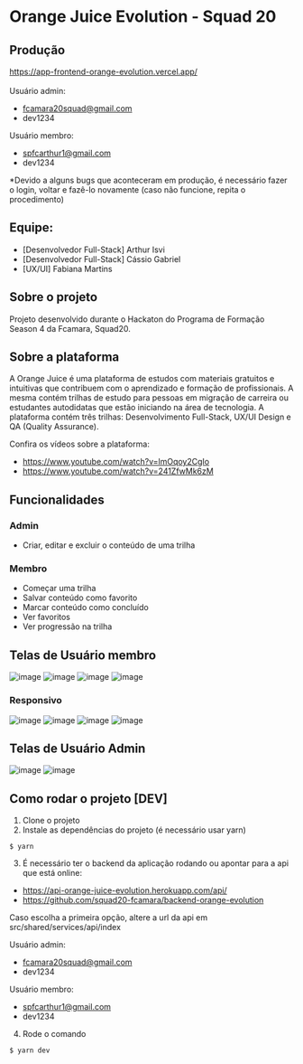 # Orange Juice Evolution - Squad 20 

## Produção
https://app-frontend-orange-evolution.vercel.app/
<br><br>Usuário admin:
* fcamara20squad@gmail.com
* dev1234

Usuário membro:
* spfcarthur1@gmail.com
* dev1234

*Devido a alguns bugs que aconteceram em produção, é necessário fazer o login, voltar e fazê-lo novamente (caso não funcione, repita o procedimento)

## Equipe:
* [Desenvolvedor Full-Stack] Arthur Isvi
* [Desenvolvedor Full-Stack] Cássio Gabriel
* [UX/UI] Fabiana Martins

## Sobre o projeto
Projeto desenvolvido durante o Hackaton do Programa de Formação Season 4 da Fcamara, Squad20.

## Sobre a plataforma
A Orange Juice é uma plataforma de estudos com materiais gratuitos e intuitivas que contribuem com o aprendizado e formação de profissionais. A mesma contém trilhas de estudo para pessoas em migração de carreira ou estudantes autodidatas que estão iniciando na área de tecnologia. A plataforma contém 
três trilhas: Desenvolvimento Full-Stack, UX/UI Design e QA (Quality Assurance).

Confira os vídeos sobre a plataforma: 
* https://www.youtube.com/watch?v=lmOqoy2CgIo
* https://www.youtube.com/watch?v=241ZfwMk6zM


## Funcionalidades
### Admin
* Criar, editar e excluir o conteúdo de uma trilha

### Membro
* Começar uma trilha
* Salvar conteúdo como favorito
* Marcar conteúdo como concluído 
* Ver favoritos
* Ver progressão na trilha

## Telas de Usuário membro
![image](https://user-images.githubusercontent.com/83462514/202062769-b8b1ee21-5137-46c1-89b2-937d17ac18be.png)
![image](https://user-images.githubusercontent.com/83462514/202061818-721f5d76-0263-40a4-b64d-cd457d68bf3f.png)
![image](https://user-images.githubusercontent.com/83462514/202061879-5eaf71db-cedb-4272-80af-ea2bb5b55294.png)
![image](https://user-images.githubusercontent.com/83462514/202061967-b737b9e0-7c89-4ff2-80bf-e520f453d4a2.png)

### Responsivo
![image](https://user-images.githubusercontent.com/83462514/202066803-555356b1-ec2e-4069-81ba-07502b50b88a.png)
![image](https://user-images.githubusercontent.com/83462514/202066940-49a71096-c47f-4ff6-a92e-15f7c7162f44.png)
![image](https://user-images.githubusercontent.com/83462514/202067015-06179876-d2f9-4de9-8716-8fb2321dc916.png)
![image](https://user-images.githubusercontent.com/83462514/202067032-bc0fa1d4-2a56-4510-affb-08b1c4b54cfd.png)


## Telas de Usuário Admin
![image](https://user-images.githubusercontent.com/83462514/202064496-1c9c34ac-bab6-4023-bca5-993f308aefeb.png)
![image](https://user-images.githubusercontent.com/83462514/202064556-1ae7e4c1-b123-43db-9c2b-50df16e91ac9.png)


## Como rodar o projeto [DEV]

1. Clone o projeto
2. Instale as dependências do projeto (é necessário usar yarn)
```
$ yarn
```
3. É necessário ter o backend da aplicação rodando ou apontar para a api que está online: 
* https://api-orange-juice-evolution.herokuapp.com/api/
* https://github.com/squad20-fcamara/backend-orange-evolution

Caso escolha a primeira opção, altere a url da api em src/shared/services/api/index

Usuário admin:
* fcamara20squad@gmail.com
* dev1234

Usuário membro:
* spfcarthur1@gmail.com
* dev1234

4. Rode o comando
```
$ yarn dev
```

